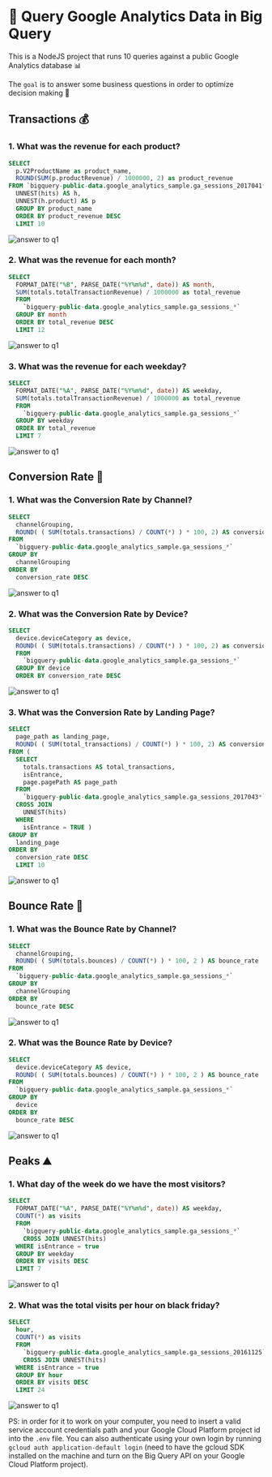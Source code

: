 # 🔎 Query Google Analytics Data in Big Query

This is a NodeJS project that runs 10 queries against a public Google Analytics database 📊

The `goal` is to answer some business questions in order to optimize decision making 🎯

## Transactions 💰

### 1. What was the revenue for each product? 

```sql
SELECT
  p.V2ProductName as product_name,
  ROUND(SUM(p.productRevenue) / 1000000, 2) as product_revenue
FROM `bigquery-public-data.google_analytics_sample.ga_sessions_2017041*`,
  UNNEST(hits) AS h,
  UNNEST(h.product) AS p
  GROUP BY product_name
  ORDER BY product_revenue DESC
  LIMIT 10
```

![answer to q1](./assets/q1.png)

### 2. What was the revenue for each month? 

```sql
SELECT
  FORMAT_DATE("%B", PARSE_DATE("%Y%m%d", date)) AS month,
  SUM(totals.totalTransactionRevenue) / 1000000 as total_revenue
  FROM
    `bigquery-public-data.google_analytics_sample.ga_sessions_*`
  GROUP BY month
  ORDER BY total_revenue DESC
  LIMIT 12
```

![answer to q1](./assets/q2.png)

### 3. What was the revenue for each weekday?

```sql
SELECT
  FORMAT_DATE("%A", PARSE_DATE("%Y%m%d", date)) AS weekday,
  SUM(totals.totalTransactionRevenue) / 1000000 as total_revenue
  FROM
    `bigquery-public-data.google_analytics_sample.ga_sessions_*`
  GROUP BY weekday 
  ORDER BY total_revenue
  LIMIT 7
```

![answer to q1](./assets/q3.png)

## Conversion Rate 🙌

### 1. What was the Conversion Rate by Channel? 

```sql
SELECT
  channelGrouping,
  ROUND( ( SUM(totals.transactions) / COUNT(*) ) * 100, 2) AS conversion_rate,
FROM
  `bigquery-public-data.google_analytics_sample.ga_sessions_*`
GROUP BY
  channelGrouping
ORDER BY
  conversion_rate DESC
```

![answer to q1](./assets/q4.png)

### 2. What was the Conversion Rate by Device? 

```sql
SELECT
  device.deviceCategory as device,
  ROUND( ( SUM(totals.transactions) / COUNT(*) ) * 100, 2) as conversion_rate, 
  FROM
    `bigquery-public-data.google_analytics_sample.ga_sessions_*`
  GROUP BY device
  ORDER BY conversion_rate DESC
```

![answer to q1](./assets/q5.png)

### 3. What was the Conversion Rate by Landing Page? 

```sql
SELECT
  page_path as landing_page,
  ROUND( ( SUM(total_transactions) / COUNT(*) ) * 100, 2) AS conversion_rate
FROM (
  SELECT
    totals.transactions AS total_transactions,
    isEntrance,
    page.pagePath AS page_path
  FROM
    `bigquery-public-data.google_analytics_sample.ga_sessions_2017043*`
  CROSS JOIN
    UNNEST(hits)
  WHERE
    isEntrance = TRUE )
GROUP BY
  landing_page
ORDER BY
  conversion_rate DESC
  LIMIT 10
```

![answer to q1](./assets/q6.png)

## Bounce Rate 🏀

### 1. What was the Bounce Rate by Channel? 

```sql
SELECT
  channelGrouping,
  ROUND( ( SUM(totals.bounces) / COUNT(*) ) * 100, 2 ) AS bounce_rate
FROM
  `bigquery-public-data.google_analytics_sample.ga_sessions_*`
GROUP BY
  channelGrouping
ORDER BY
  bounce_rate DESC
```

![answer to q1](./assets/q7.png)

### 2. What was the Bounce Rate by Device? 

```sql
SELECT
  device.deviceCategory AS device,
  ROUND( ( SUM(totals.bounces) / COUNT(*) ) * 100, 2 ) AS bounce_rate
FROM
  `bigquery-public-data.google_analytics_sample.ga_sessions_*`
GROUP BY
  device
ORDER BY
  bounce_rate DESC
```

![answer to q1](./assets/q8.png)

## Peaks ⛰️

### 1. What day of the week do we have the most visitors?

```sql
SELECT
  FORMAT_DATE("%A", PARSE_DATE("%Y%m%d", date)) AS weekday,
  COUNT(*) as visits
  FROM
    `bigquery-public-data.google_analytics_sample.ga_sessions_*`
    CROSS JOIN UNNEST(hits)
  WHERE isEntrance = true
  GROUP BY weekday
  ORDER BY visits DESC
  LIMIT 7
```

![answer to q1](./assets/q9.png)

### 2. What was the total visits per hour on black friday?

```sql
SELECT
  hour,
  COUNT(*) as visits
  FROM
    `bigquery-public-data.google_analytics_sample.ga_sessions_20161125`
    CROSS JOIN UNNEST(hits)
  WHERE isEntrance = true
  GROUP BY hour
  ORDER BY visits DESC
  LIMIT 24
```

![answer to q1](./assets/q10.png)

PS: in order for it to work on your computer, you need to insert a valid service account credentials path and your Google Cloud Platform project id into the `.env` file. You can also authenticate using your own login by running `gcloud auth application-default login` (need to have the gcloud SDK installed on the machine and turn on the Big Query API on your Google Cloud Platform project).